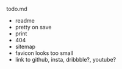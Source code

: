 todo.md

- readme
- pretty on save
- print
- 404
- sitemap
- favicon looks too small
- link to github, insta, dribbble?, youtube?